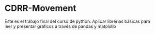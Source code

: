 # CDRR-Movement
Este es el trabajo final del curso de python. Aplicar librerias básicas para leer y presentar gráficos a través de pandas y matplolib

